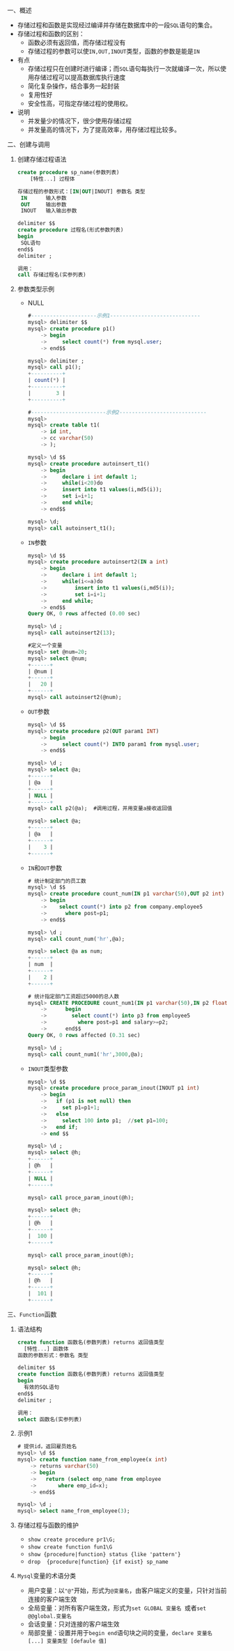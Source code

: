 一、概述

- 存储过程和函数是实现经过编译并存储在数据库中的一段`SQL`语句的集合。
- 存储过程和函数的区别：
  - 函数必须有返回值，而存储过程没有
  - 存储过程的参数可以使`IN,OUT,INOUT`类型，函数的参数是能是`IN`
- 有点
  - 存储过程只在创建时进行编译；而`SQL`语句每执行一次就编译一次，所以使用存储过程可以提高数据库执行速度
  - 简化复杂操作，结合事务一起封装
  - 复用性好
  - 安全性高，可指定存储过程的使用权。
- 说明
  - 并发量少的情况下，很少使用存储过程
  - 并发量高的情况下，为了提高效率，用存储过程比较多。

二、创建与调用

1. 创建存储过程语法

   ```sql
   create procedure sp_name(参数列表)
       [特性...] 过程体
   
   存储过程的参数形式：[IN|OUT|INOUT] 参数名 类型
   	IN		输入参数
   	OUT		输出参数
   	INOUT	输入输出参数
   
   delimiter $$
   create procedure 过程名(形式参数列表)
   begin
   	SQL语句
   end$$
   delimiter ;
   
   调用：
   call 存储过程名(实参列表)
   ```

2. 参数类型示例

   - NULL

     ```sql
     #---------------------示例1-----------------------------
     mysql> delimiter $$
     mysql> create procedure p1()
         -> begin
         ->     select count(*) from mysql.user;
         -> end$$
     
     mysql> delimiter ;
     mysql> call p1();
     +----------+
     | count(*) |
     +----------+
     |        3 |
     +----------+
     
     #------------------------示例2----------------------------
     mysql> 
     mysql> create table t1(
         -> id int,
         -> cc varchar(50)
         -> );
     
     mysql> \d $$
     mysql> create procedure autoinsert_t1()
         -> begin
         ->     declare i int default 1;
         ->     while(i<20)do
         ->     insert into t1 values(i,md5(i));
         ->     set i=i+1;
         ->     end while;
         -> end$$
     
     mysql> \d;
     mysql> call autoinsert_t1();
     ```

   - `IN`参数

     ```sql
     mysql> \d $$
     mysql> create procedure autoinsert2(IN a int)
         -> begin 
         ->     declare i int default 1;
         ->     while(i<=a)do
         ->         insert into t1 values(i,md5(i));
         ->         set i=i+1;
         ->     end while;
         -> end$$
     Query OK, 0 rows affected (0.00 sec)
     
     mysql> \d ;
     mysql> call autoinsert2(13);
     
     #定义一个变量
     mysql> set @num=20;
     mysql> select @num;
     +------+
     | @num |
     +------+
     |   20 |
     +------+
     mysql> call autoinsert2(@num);
     ```

   - `OUT`参数

     ```sql
     mysql> \d $$
     mysql> create procedure p2(OUT param1 INT)
         -> begin
         ->     select count(*) INTO param1 from mysql.user;
         -> end$$
     
     mysql> \d ;
     mysql> select @a;
     +------+
     | @a   |
     +------+
     | NULL |
     +------+
     mysql> call p2(@a);  #调用过程，并用变量a接收返回值
     
     mysql> select @a;
     +------+
     | @a   |
     +------+
     |    3 |
     +------+
     ```

   - `IN`和`OUT`参数

     ```sql
     # 统计制定部门的员工数
     mysql> \d $$
     mysql> create procedure count_num(IN p1 varchar(50),OUT p2 int)
         -> begin
         ->    select count(*) into p2 from company.employee5
         ->      where post=p1;
         -> end$$
     
     mysql> \d ;
     mysql> call count_num('hr',@a);
     
     mysql> select @a as num;
     +------+
     | num  |
     +------+
     |    2 |
     +------+
     
     # 统计指定部门工资超过5000的总人数
     mysql> CREATE PROCEDURE count_num1(IN p1 varchar(50),IN p2 float(10,2),OUT p3 int)
         ->      begin
         ->        select count(*) into p3 from employee5
         ->          where post=p1 and salary>=p2;
         ->      end$$
     Query OK, 0 rows affected (0.31 sec)
     
     mysql> \d ;
     mysql> call count_num1('hr',3000,@a);
     
     ```

   - `INOUT`类型参数

     ```sql
     mysql> \d $$
     mysql> create procedure proce_param_inout(INOUT p1 int)
         -> begin 
         ->   if (p1 is not null) then
         ->     set p1=p1+1;
         ->   else
         ->     select 100 into p1;  //set p1=100;
         ->   end if;
         -> end $$
     
     mysql> \d ;
     mysql> select @h;
     +------+
     | @h   |
     +------+
     | NULL |
     +------+
     
     mysql> call proce_param_inout(@h);
     
     mysql> select @h;
     +------+
     | @h   |
     +------+
     |  100 |
     +------+
     
     mysql> call proce_param_inout(@h);
     
     mysql> select @h;
     +------+
     | @h   |
     +------+
     |  101 |
     +------+
     
     ```


三、`Function`函数

1. 语法结构

   ```sql
   create function 函数名(参数列表) returns 返回值类型
     [特性...] 函数体
   函数的参数形式：参数名 类型
   
   delimiter $$
   create function 函数名(参数列表) returns 返回值类型
   begin
     有效的SQL语句
   end$$
   delimiter ;
   
   调用：
   select 函数名(实参列表)
   ```

2. 示例1

   ```sql
   # 提供id，返回雇员姓名
   mysql> \d $$
   mysql> create function name_from_employee(x int)
       -> returns varchar(50)
       -> begin
       ->   return (select emp_name from employee
       ->       where emp_id=x);
       -> end$$
   
   mysql> \d ;
   mysql> select name_from_employee(3);
   ```

3. 存储过程与函数的维护

   - `show create procedure pr1\G;`
   - `show create function fun1\G`
   - `show {procedure|function} status {like 'pattern'}`
   - `drop  {procedure|function} {if exist} sp_name`

4. `Mysql`变量的术语分类

   - 用户变量：以`"@"`开始，形式为`@变量名`，由客户端定义的变量，只针对当前连接的客户端生效
   - 全局变量：对所有客户端生效，形式为`set GLOBAL 变量名 `或者`set @@global.变量名`
   - 会话变量：只对连接的客户端生效
   - 局部变量：设置并用于`begin end`语句块之间的变量，`declare 变量名[...] 变量类型 [defaule 值]`